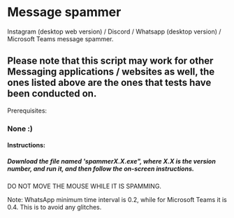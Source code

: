 # Message spammer
Instagram (desktop web version) / Discord / Whatsapp (desktop version) / Microsoft Teams message spammer.
## Please note that this script may work for other Messaging applications / websites as well, the ones listed above are the ones that tests have been conducted on.

Prerequisites:
### None :)


#### Instructions:
##### Download the file named 'spammerX.X.exe", where X.X is the version number, and run it, and then follow the on-screen instructions.
DO NOT MOVE THE MOUSE WHILE IT IS SPAMMING.

Note: WhatsApp minimum time interval is 0.2, while for Microsoft Teams it is 0.4. This is to avoid any glitches.
